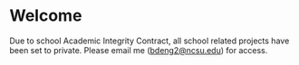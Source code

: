 # Welcome
Due to school Academic Integrity Contract, all school related projects have been set to private. Please email me (bdeng2@ncsu.edu) for access.
